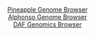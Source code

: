 <div id="Pineapple_Genome_Browser" align="center">
  <a href="https://igv.org/app/?sessionURL=blob:zZJdb5swGEb_i6VWm0TANh8pSNVEu3RNP5dmLFurChliiFuwmW0gNMp_n1dt2k0nNRebJnFhXhn8PMdnAzoqFRMcRADbyLcRAhZQK9HPSd1U9IrUVIGoIJWiFpC0oJLynIJoAwqiNEluLsyXK60bFTkO082oJrwUtnJtUpMnwUmv7FzUzrGoKpIJSbSQyjmSpBMOK7tRTzPSNLY527V9Z0k0cUjVrARXwmkoL9Pe_C_9NUpLykVN07qtNHsOkJo8JuPSLsi7eDGP85wqdU6H6fIwPp_Gn91JcvshOL5Nrk8XSbDYn7OSE91Kelgnyju9fFzt4ZOzs9mX4tJvZ7OzZA3Xayz23Pf7k3XDJFWHaIwOPIh8BA0axpd0_T.1Ng_bsfkAr.K1qS0Tfj27wB6rvvYPk0n2cUFOJy82R2BrgUrkrXEB5Cs5jhC0XBhYPg5GP5bowIIwNHykYCC6u7eAliR_NNvvNkAPjTEGKPqtfZbHAkIuqQTRKIRwjMIQ.97Yg2GIttYGtLL6e3BPkptwDHGMcZAWrNJG52WqeKNswrnd5YVdPu1Ic_pQPU4NTZ80XitCPxuyPXxUo6vh9tMl7f_A0wLm.OdLNGVfk.qfuPeaILbOdhUugHHQJR9wzy7Ch_lCeIPoNU7U8TB9EQ82ZXdDUwhZE232m4l5_WlcRyQjXJtBxxTLWMX0sDAURQ8ihF0jLshFJYyJQJbZG2hBC_nw7W9B3e399js-">Pineapple Genome Browser</a>
</div>
<div id="Alphonso_Genome_Browser" align="center">
  <a href="https://igv.org/app/?sessionURL=blob:zZLtbpswGEbvxVKrTSJgQwkBKZqSNl2zLM2WjLGlqpABQ7yCTWwTQqPc.7xq0_6sUvNj0yRk4Vf.eN7jcwA7IiTlDATANpFrIgQMIDe8XeGqLsktrogEQY5LSQwgSE4EYSkBwQHkWCocLt_rnRulahlYFlV1r8Ks4KZ0TFzhR85wK82UV9YlL0uccIEVF9IaC7zjFi12vZYkuK5NfbdjulaGFbZwWW84k9yqCSviVp8X_yrFBWG8InHVlIo.BYh1Hp0xM3P8ZhStRmlKpJyRbpoNR7Pp6LMzCddv.5frcHEThf3ofEULhlUjyHClptViXnZf0nTzcFu5yfZdRBpYbWh75lydT_Y1FUQOkYcGFxC5nqfBUJaR_f_Us_7oiX3Pm_5sL_lyRbfbmXfNJlc.nztrIT99_GPfA3A0QMnTRnsA0o3wAgQNB_YN1.73fvyigQGhr.kITkFwd28AJXD6oJffHYDqam0LkGTbPIljAC4yIkDQ8yH0kO_b7oV3AX0fHY0DaET599Beh0vfg_bItvtxTkulVc5iyWppYsbMXZqbxeOJLPkqnLKvadZmZRQOxjhy2Idv4Ro.ntnj0TM0DaAvf3pA3epLMv0T714SxFTJqbJNeBfl3WSOutnNrMHXfrKcjzWc5aUeFvxZRKfhybmosNLrdUVPfzq3w4JipnRhRyVNaElVF2mSvAUBsh2tLkh5ybWLQBTJK2hAA7nw9W9FneP98Ts-">Alphonso Genome Browser</a>
</div>


<div id="DAF_Genomics_Browser" align="center">
  <a href="https://igv.org/app/?sessionURL=blob:tZFra9swFIb_i6D95JvkW2wIw13TJXhkw8YJpJSg2sexmS25kty0DfnvE17HYKOMQQeSkDiX99V5TugRhGw5QzEiFvYtjJGBZMOPOe2HDta0B4nimnYSDCSgBgGsBBSfUE2lokX2WVc2Sg0ytu2K1uYBGO_bUlrStehgSj6qBnSqSSza0xfO6FFaJe91sqI27YaGM8ltWpYgpenYA7DD_kj18TO2n1rCvh871U6qe21CG6usmmq3Lavg6S9G_oOyXu2HZJsnU30Kz6tqnqSrZOMuit2n4OOu.LLcFsH2Mm8PjKpRwDz8mvhBXW.qcXO1WrMs3eXkeqnSXeJcuNeXi6ehFSDnOMQzz8H.zENnA3W8HDUCVDYCx9gzQjIziOeZr1fXD_QMBG9RfHtnICVo.U2n356Qeh40KCThYZyYGYiLCgSKzchxQhxFxPdCz4kifDZOaBTdO5O8KbIodEhCSGDd017r1203jU8L_Rl8L4y_ddb7XzFl23TB7pcv2egknRc.NOvgMfeKC3JztZq9AcpAb36s5qKnSod.PF.x0E7r9cDULy7u.e78HQ--">DAF Genomics Browser</a>
</div>
